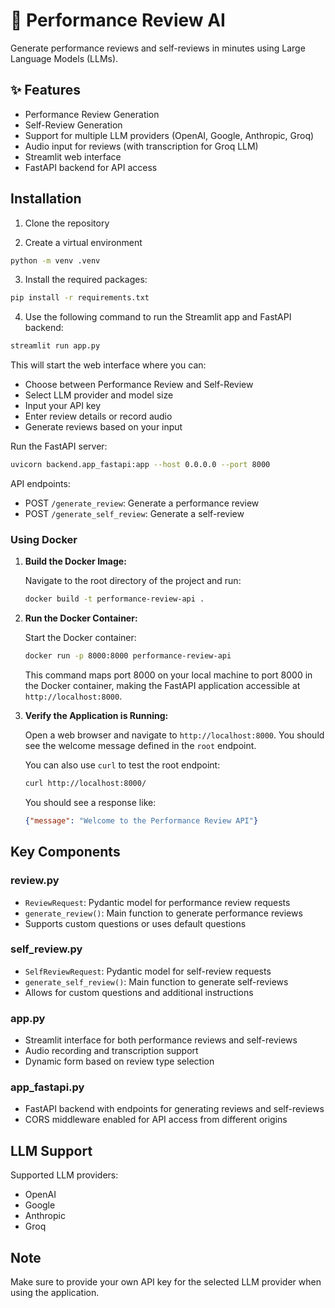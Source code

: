 # 🚀 Performance Review AI
Generate performance reviews and self-reviews in minutes using Large Language Models (LLMs).

## ✨ Features

- Performance Review Generation
- Self-Review Generation
- Support for multiple LLM providers (OpenAI, Google, Anthropic, Groq)
- Audio input for reviews (with transcription for Groq LLM)
- Streamlit web interface
- FastAPI backend for API access

## Installation

1. Clone the repository

2. Create a virtual environment

```bash
python -m venv .venv
```

3. Install the required packages:

```bash
pip install -r requirements.txt
```

4. Use the following command to run the Streamlit app and FastAPI backend:

```bash
streamlit run app.py
```

This will start the web interface where you can:
- Choose between Performance Review and Self-Review
- Select LLM provider and model size
- Input your API key
- Enter review details or record audio
- Generate reviews based on your input

Run the FastAPI server:

```bash
uvicorn backend.app_fastapi:app --host 0.0.0.0 --port 8000
```

API endpoints:
- POST `/generate_review`: Generate a performance review
- POST `/generate_self_review`: Generate a self-review

### Using Docker

1. **Build the Docker Image:**

   Navigate to the root directory of the project and run:

   ```bash
   docker build -t performance-review-api .
   ```

2. **Run the Docker Container:**

   Start the Docker container:

   ```bash
   docker run -p 8000:8000 performance-review-api
   ```

   This command maps port 8000 on your local machine to port 8000 in the Docker container, making the FastAPI application accessible at `http://localhost:8000`.

3. **Verify the Application is Running:**

   Open a web browser and navigate to `http://localhost:8000`. You should see the welcome message defined in the `root` endpoint.

   You can also use `curl` to test the root endpoint:

   ```bash
   curl http://localhost:8000/
   ```

   You should see a response like:

   ```json
   {"message": "Welcome to the Performance Review API"}
   ```

## Key Components

### review.py
- `ReviewRequest`: Pydantic model for performance review requests
- `generate_review()`: Main function to generate performance reviews
- Supports custom questions or uses default questions

### self_review.py
- `SelfReviewRequest`: Pydantic model for self-review requests
- `generate_self_review()`: Main function to generate self-reviews
- Allows for custom questions and additional instructions

### app.py
- Streamlit interface for both performance reviews and self-reviews
- Audio recording and transcription support
- Dynamic form based on review type selection

### app_fastapi.py
- FastAPI backend with endpoints for generating reviews and self-reviews
- CORS middleware enabled for API access from different origins

## LLM Support

Supported LLM providers:
- OpenAI
- Google
- Anthropic
- Groq

## Note

Make sure to provide your own API key for the selected LLM provider when using the application.
